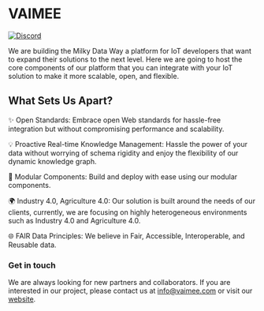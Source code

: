 # VAIMEE
[![Discord](https://img.shields.io/badge/Discord-7289DA?logo=discord&logoColor=white&label=vaimee&style=flat-square)](https://discord.gg/pmZkgC5Mum)

We are building the Milky Data Way a platform for IoT developers that want to expand their solutions to the next level. Here 
we are going to host the core components of our platform that you can integrate with your IoT solution to make it more
scalable, open, and flexible.

## What Sets Us Apart?

✨ Open Standards: Embrace open Web standards for hassle-free integration but without compromising performance and scalability.

💡 Proactive Real-time Knowledge Management: Hassle the power of your data without worrying of schema rigidity and enjoy the flexibility of our dynamic knowledge graph.

🔧 Modular Components: Build and deploy with ease using our modular components.

🌍 Industry 4.0, Agriculture 4.0: Our solution is built around the needs of our clients, currently, we are focusing on highly heterogeneous environments such as Industry 4.0 and Agriculture 4.0.

🌐 FAIR Data Principles: We believe in Fair, Accessible, Interoperable, and Reusable data.


### Get in touch

We are always looking for new partners and collaborators. If you are interested in our project, please contact us at [info@vaimee.com](info@vaimee.com) or visit our [website](https://vaimee.com).

